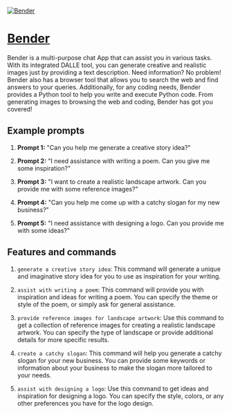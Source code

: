 [![Bender](https://files.oaiusercontent.com/file-iU6bK0pLzWLt6jDsCEnUFhOD?se=2123-10-18T16%3A10%3A05Z&sp=r&sv=2021-08-06&sr=b&rscc=max-age%3D31536000%2C%20immutable&rscd=attachment%3B%20filename%3DScreen%2520Shot%25202023-11-11%2520at%252010.57.52%2520AM.png&sig=X2MUipNTErK3CqPGJpi9lZ5UcNx%2BSdq1Cgil0bjhZRE%3D)](https://chat.openai.com/g/g-u8GUi9cbS-bender)

# [Bender](https://chat.openai.com/g/g-u8GUi9cbS-bender)

Bender is a multi-purpose chat App that can assist you in various tasks. With its integrated DALLE tool, you can generate creative and realistic images just by providing a text description. Need information? No problem! Bender also has a browser tool that allows you to search the web and find answers to your queries. Additionally, for any coding needs, Bender provides a Python tool to help you write and execute Python code. From generating images to browsing the web and coding, Bender has got you covered!

## Example prompts

1. **Prompt 1:** "Can you help me generate a creative story idea?"

2. **Prompt 2:** "I need assistance with writing a poem. Can you give me some inspiration?"

3. **Prompt 3:** "I want to create a realistic landscape artwork. Can you provide me with some reference images?"

4. **Prompt 4:** "Can you help me come up with a catchy slogan for my new business?"

5. **Prompt 5:** "I need assistance with designing a logo. Can you provide me with some ideas?"

## Features and commands

1. `generate a creative story idea`: This command will generate a unique and imaginative story idea for you to use as inspiration for your writing.

2. `assist with writing a poem`: This command will provide you with inspiration and ideas for writing a poem. You can specify the theme or style of the poem, or simply ask for general assistance.

3. `provide reference images for landscape artwork`: Use this command to get a collection of reference images for creating a realistic landscape artwork. You can specify the type of landscape or provide additional details for more specific results.

4. `create a catchy slogan`: This command will help you generate a catchy slogan for your new business. You can provide some keywords or information about your business to make the slogan more tailored to your needs.

5. `assist with designing a logo`: Use this command to get ideas and inspiration for designing a logo. You can specify the style, colors, or any other preferences you have for the logo design.